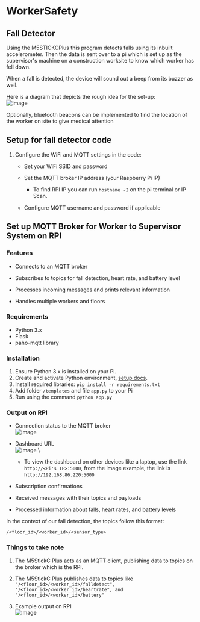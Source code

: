 # WorkerSafety
## Fall Detector
Using the M5STICKCPlus this program detects falls using its inbuilt accelerometer. Then the data is sent over to a pi which is set up as the supervisor's machine on a construction worksite to know which worker has fell down.

When a fall is detected, the device will sound out a beep from its buzzer as well.

Here is a diagram that depicts the rough idea for the set-up:\
![image](https://github.com/user-attachments/assets/8b9f2648-8e40-4977-bf85-f313ca51d080)

Optionally, bluetooth beacons can be implemented to find the location of the worker on site to give medical attention

## Setup for fall detector code
1.  Configure the WiFi and MQTT settings in the code:
    
    -   Set your WiFi SSID and password
        
    -   Set the MQTT broker IP address (your Raspberry Pi IP) 
	    - To find RPI IP you can run `hostname -I` on the pi terminal or IP Scan.
        
    -   Configure MQTT username and password if applicable

## Set up MQTT Broker for Worker to Supervisor System on RPI
### Features
-   Connects to an MQTT broker
    
-   Subscribes to topics for fall detection, heart rate, and battery level
    
-   Processes incoming messages and prints relevant information
    
-   Handles multiple workers and floors
    
###  Requirements
-   Python 3.x
-   Flask
-   paho-mqtt library
    
###  Installation

1. Ensure Python 3.x is installed on your Pi.
2. Create and activate Python environment, [setup docs](https://docs.python.org/3/tutorial/venv.html).
3. Install required libraries:
  `pip install -r requirements.txt`
4. Add folder `/templates` and file `app.py` to your Pi
5. Run using the command
  `python app.py`

### Output on RPI
-   Connection status to the MQTT broker\
   ![image](https://github.com/user-attachments/assets/6a1b83b9-8bac-40e9-949e-c9dff233a0e8)

-   Dashboard URL\
    ![image](https://github.com/user-attachments/assets/f6e52951-f2af-4a40-a914-437866315160) \
  	- To view the dashboard on other devices like a laptop, use the link `http://<Pi's IP>:5000`, from the image example, the link is `http://192.168.86.220:5000`

-   Subscription confirmations
    
-   Received messages with their topics and payloads
    
-   Processed information about falls, heart rates, and battery levels

In the context of our fall detection, the topics follow this format:

`/<floor_id>/<worker_id>/<sensor_type>`

### Things to take note
1. The M5StickC Plus acts as an MQTT client, publishing data to topics on the broker which is the RPI.

2. The M5StickC Plus publishes data to topics like\
`"/<floor_id>/<worker_id>/falldetect", "/<floor_id>/<worker_id>/heartrate", and "/<floor_id>/<worker_id>/battery"`

4. Example output on RPI\
![image](https://github.com/user-attachments/assets/8f2f2795-6a76-4133-9160-74e21c1d4bba)
